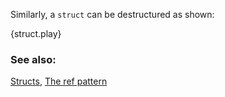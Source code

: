 Similarly, a `struct` can be destructured as shown:

{struct.play}

### See also:
[Structs](/structs.html), [The ref pattern](/borrow/ref.html)
